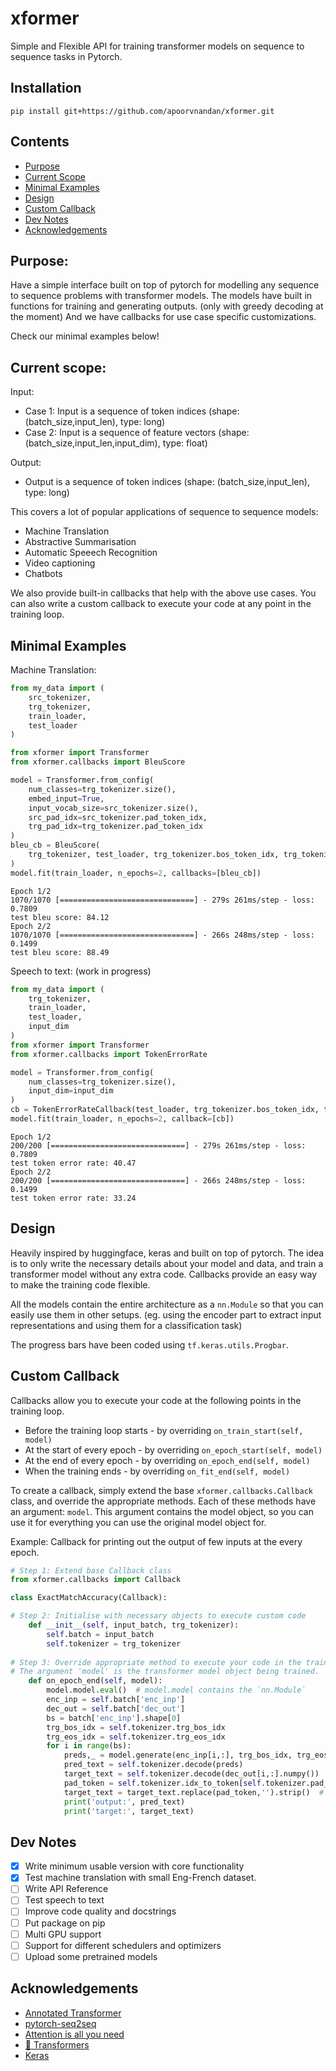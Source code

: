 # xformer
Simple and Flexible API for training transformer models on sequence to sequence tasks in Pytorch.

## Installation

```text
pip install git+https://github.com/apoorvnandan/xformer.git
```

## Contents
- [Purpose](#Purpose)
- [Current Scope](#Current-Scope)
- [Minimal Examples](#Minimal-Examples)
- [Design](#Design)
- [Custom Callback](#Custom-Callback)
- [Dev Notes](#Dev-Notes)
- [Acknowledgements](#Acknowledgements)

## Purpose: 
Have a simple interface built on top of pytorch for modelling any sequence to sequence problems with transformer models. The models have built in functions for training and generating outputs. (only with greedy decoding at the moment) And we have callbacks for use case specific customizations.

Check our minimal examples below!

## Current scope:

Input:  
- Case 1: Input is a sequence of token indices (shape: (batch_size,input_len), type: long)
- Case 2: Input is a sequence of feature vectors (shape: (batch_size,input_len,input_dim), type: float)

Output:
- Output is a sequence of token indices (shape: (batch_size,input_len), type: long)
    
This covers a lot of popular applications of sequence to sequence models:

- Machine Translation
- Abstractive Summarisation
- Automatic Speeech Recognition
- Video captioning
- Chatbots

We also provide built-in callbacks that help with the above use cases. 
You can also write a custom callback to execute your code at any point in the training loop.

## Minimal Examples

Machine Translation:
```python
from my_data import (
    src_tokenizer, 
    trg_tokenizer, 
    train_loader, 
    test_loader
)

from xformer import Transformer
from xformer.callbacks import BleuScore

model = Transformer.from_config(
    num_classes=trg_tokenizer.size(),
    embed_input=True,
    input_vocab_size=src_tokenizer.size(),
    src_pad_idx=src_tokenizer.pad_token_idx,
    trg_pad_idx=trg_tokenizer.pad_token_idx
)
bleu_cb = BleuScore(
    trg_tokenizer, test_loader, trg_tokenizer.bos_token_idx, trg_tokenizer.eos_token_idx
)
model.fit(train_loader, n_epochs=2, callbacks=[bleu_cb])
```
```text
Epoch 1/2
1070/1070 [==============================] - 279s 261ms/step - loss: 0.7809
test bleu score: 84.12
Epoch 2/2
1070/1070 [==============================] - 266s 248ms/step - loss: 0.1499
test bleu score: 88.49
```
Speech to text: (work in progress)
```python
from my_data import ( 
    trg_tokenizer, 
    train_loader, 
    test_loader,
    input_dim
)
from xformer import Transformer
from xformer.callbacks import TokenErrorRate

model = Transformer.from_config(
    num_classes=trg_tokenizer.size(),
    input_dim=input_dim
)
cb = TokenErrorRateCallback(test_loader, trg_tokenizer.bos_token_idx, trg_tokenizer.eos_token_idx)
model.fit(train_loader, n_epochs=2, callback=[cb])
```
```text
Epoch 1/2
200/200 [==============================] - 279s 261ms/step - loss: 0.7809
test token error rate: 40.47
Epoch 2/2
200/200 [==============================] - 266s 248ms/step - loss: 0.1499
test token error rate: 33.24
```

## Design
Heavily inspired by huggingface, keras and built on top of pytorch. The idea is to only write the necessary details about your model and data, and train a transformer model without any extra code. Callbacks provide an easy way to make the training code flexible. 

All the models contain the entire architecture as a `nn.Module` so that you can easily use them in other setups. (eg. using the encoder part to extract input representations and using them for a classification task)

The progress bars have been coded using `tf.keras.utils.Progbar`.

## Custom Callback
Callbacks allow you to execute your code at the following points in the training loop.
- Before the training loop starts - by overriding `on_train_start(self, model)`
- At the start of every epoch - by overriding `on_epoch_start(self, model)`
- At the end of every epoch - by overriding `on_epoch_end(self, model)`
- When the training ends - by overriding `on_fit_end(self, model)`

To create a callback, simply extend the base `xformer.callbacks.Callback` class, and override the appropriate methods. Each of these methods have an argument: `model`. This argument contains the model object, so you can use it for everything you can use the original model object for.

Example: Callback for printing out the output of few inputs at the every epoch.

```python
# Step 1: Extend base Callback class
from xformer.callbacks import Callback

class ExactMatchAccuracy(Callback):

# Step 2: Initialise with necessary objects to execute custom code
    def __init__(self, input_batch, trg_tokenizer):
        self.batch = input_batch
        self.tokenizer = trg_tokenizer
        
# Step 3: Override appropriate method to execute your code in the training loop
# The argument 'model' is the transformer model object being trained.
    def on_epoch_end(self, model):
        model.model.eval()  # model.model contains the `nn.Module`
        enc_inp = self.batch['enc_inp']
        dec_out = self.batch['dec_out']
        bs = batch['enc_inp'].shape[0]
        trg_bos_idx = self.tokenizer.trg_bos_idx
        trg_eos_idx = self.tokenizer.trg_eos_idx
        for i in range(bs):
            preds,_ = model.generate(enc_inp[i,:], trg_bos_idx, trg_eos_idx)
            pred_text = self.tokenizer.decode(preds)
            target_text = self.tokenizer.decode(dec_out[i,:].numpy())
            pad_token = self.tokenizer.idx_to_token[self.tokenizer.pad_token_idx]
            target_text = target_text.replace(pad_token,'').strip()  # remove pads
            print('output:', pred_text)
            print('target:', target_text)
```
## Dev Notes
- [x] Write minimum usable version with core functionality
- [x] Test machine translation with small Eng-French dataset.
- [ ] Write API Reference
- [ ] Test speech to text
- [ ] Improve code quality and docstrings
- [ ] Put package on pip
- [ ] Multi GPU support
- [ ] Support for different schedulers and optimizers
- [ ] Upload some pretrained models

## Acknowledgements
- [Annotated Transformer](https://nlp.seas.harvard.edu/2018/04/03/attention.html#training-loop)
- [pytorch-seq2seq](https://github.com/bentrevett/pytorch-seq2seq/blob/master/6%20-%20Attention%20is%20All%20You%20Need.ipynb)
- [Attention is all you need](https://papers.nips.cc/paper/2017/file/3f5ee243547dee91fbd053c1c4a845aa-Paper.pdf)
- [🤗 Transformers](https://github.com/huggingface/transformers)
- [Keras](https://github.com/keras-team/keras)
